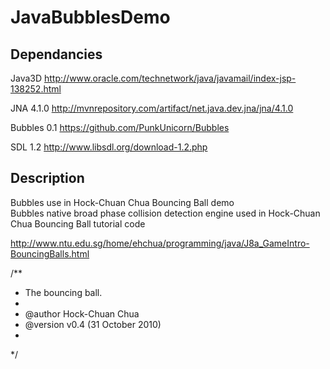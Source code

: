 JavaBubblesDemo
===============

Dependancies
------------
Java3D
http://www.oracle.com/technetwork/java/javamail/index-jsp-138252.html

JNA 4.1.0 
http://mvnrepository.com/artifact/net.java.dev.jna/jna/4.1.0

Bubbles 0.1
https://github.com/PunkUnicorn/Bubbles

SDL 1.2 
http://www.libsdl.org/download-1.2.php

Description
-----------
Bubbles use in Hock-Chuan Chua Bouncing Ball demo  
Bubbles native broad phase collision detection engine used in Hock-Chuan Chua Bouncing Ball tutorial code 

http://www.ntu.edu.sg/home/ehchua/programming/java/J8a_GameIntro-BouncingBalls.html

/** 
* The bouncing ball. 
* 
* @author Hock-Chuan Chua 
* @version v0.4 (31 October 2010) 
* 
*/
